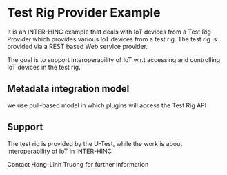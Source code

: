 # Test Rig Provider Example

It is an INTER-HINC example that deals with IoT devices from  a Test Rig Provider
which provides various IoT devices from a test rig. The test rig is 
provided via a REST based Web service provider. 

The goal is to support interoperability of IoT w.r.t accessing 
and controlling IoT devices in the test rig.

## Metadata integration model

we use pull-based model in which plugins will access the Test Rig
API
 
## Support 

The test rig is provided by the U-Test, while 
the work is about interoperability of IoT in INTER-HINC

Contact Hong-Linh Truong for further information
